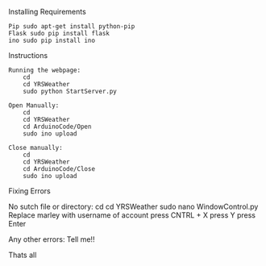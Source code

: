 Installing Requirements
	
	Pip sudo apt-get install python-pip
	Flask sudo pip install flask
	ino sudo pip install ino


Instructions
	
	Running the webpage:
		cd
		cd YRSWeather
		sudo python StartServer.py
	
	Open Manually:
		cd 
		cd YRSWeather
		cd ArduinoCode/Open
		sudo ino upload
	
	Close manually:
		cd
		cd YRSWeather
		cd ArduinoCode/Close
		sudo ino upload



Fixing Errors


No sutch file or directory:
	cd
	cd YRSWeather
	sudo nano WindowControl.py
	Replace marley with username of account
	press CNTRL + X
	press Y
	press Enter 



Any other errors:
	Tell me!!



Thats all
